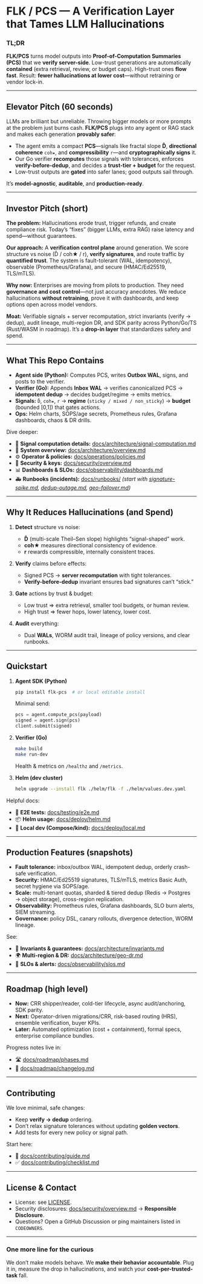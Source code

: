 # FLK / PCS — A Verification Layer that Tames LLM Hallucinations

### TL;DR

**FLK/PCS** turns model outputs into **Proof-of-Computation Summaries (PCS)** that we **verify server-side**. Low-trust generations are automatically **contained** (extra retrieval, review, or budget caps). High-trust ones **flow fast**. Result: **fewer hallucinations at lower cost**—without retraining or vendor lock-in.

---

## Elevator Pitch (60 seconds)

LLMs are brilliant but unreliable. Throwing bigger models or more prompts at the problem just burns cash. **FLK/PCS** plugs into any agent or RAG stack and makes each generation **provably safer**:

* The agent emits a compact **PCS**—signals like fractal slope **D̂**, **directional coherence** `coh★`, and **compressibility** `r`—and **cryptographically signs** it.
* Our Go verifier **recomputes** those signals with tolerances, enforces **verify-before-dedup**, and decides a **trust-tier + budget** for the request.
* Low-trust outputs are **gated** into safer lanes; good outputs sail through.

It’s **model-agnostic**, **auditable**, and **production-ready**.

---

## Investor Pitch (short)

**The problem:** Hallucinations erode trust, trigger refunds, and create compliance risk. Today’s “fixes” (bigger LLMs, extra RAG) raise latency and spend—without guarantees.

**Our approach:** A **verification control plane** around generation. We score structure vs noise (D̂ / coh★ / r), **verify signatures**, and route traffic by **quantified trust**. The system is fault-tolerant (WAL, idempotency), observable (Prometheus/Grafana), and secure (HMAC/Ed25519, TLS/mTLS).

**Why now:** Enterprises are moving from pilots to production. They need **governance and cost control**—not just accuracy anecdotes. We reduce hallucinations **without retraining**, prove it with dashboards, and keep options open across model vendors.

**Moat:** Verifiable signals + server recomputation, strict invariants (verify → dedup), audit lineage, multi-region DR, and SDK parity across Python/Go/TS (Rust/WASM in roadmap). It’s a **drop-in layer** that standardizes safety and spend.

---

## What This Repo Contains

* **Agent side (Python):** Computes PCS, writes **Outbox WAL**, signs, and posts to the verifier.
* **Verifier (Go):** Appends **Inbox WAL** → verifies canonicalized PCS → **idempotent dedup** → decides budget/regime → emits metrics.
* **Signals:** `D̂`, `coh★`, `r` → **regime** (`sticky / mixed / non_sticky`) → **budget** (bounded [0,1]) that gates actions.
* **Ops:** Helm charts, SOPS/age secrets, Prometheus rules, Grafana dashboards, chaos & DR drills.

Dive deeper:

* 📄 **Signal computation details:** [docs/architecture/signal-computation.md](docs/architecture/signal-computation.md)
* 🧭 **System overview:** [docs/architecture/overview.md](docs/architecture/overview.md)
* ⚙️ **Operator & policies:** [docs/operations/policies.md](docs/operations/policies.md)
* 🔐 **Security & keys:** [docs/security/overview.md](docs/security/overview.md)
* 📊 **Dashboards & SLOs:** [docs/observability/dashboards.md](docs/observability/dashboards.md)
* 🚑 **Runbooks (incidents):** [docs/runbooks/](docs/runbooks/) *(start with [signature-spike.md](docs/runbooks/signature-spike.md), [dedup-outage.md](docs/runbooks/dedup-outage.md), [geo-failover.md](docs/runbooks/geo-failover.md))*

---

## Why It Reduces Hallucinations (and Spend)

1. **Detect** structure vs noise:

    * **D̂** (multi-scale Theil–Sen slope) highlights “signal-shaped” work.
    * **coh★** measures directional consistency of evidence.
    * **r** rewards compressible, internally consistent traces.

2. **Verify** claims before effects:

    * Signed PCS → **server recomputation** with tight tolerances.
    * **Verify-before-dedup** invariant ensures bad signatures can’t “stick.”

3. **Gate** actions by trust & budget:

    * Low trust ⇒ extra retrieval, smaller tool budgets, or human review.
    * High trust ⇒ fewer hops, lower latency, lower cost.

4. **Audit** everything:

    * Dual **WALs**, WORM audit trail, lineage of policy versions, and clear runbooks.

---

## Quickstart

1. **Agent SDK (Python)**

   ```bash
   pip install flk-pcs  # or local editable install
   ```

   Minimal send:

   ```python
   pcs = agent.compute_pcs(payload)
   signed = agent.sign(pcs)
   client.submit(signed)
   ```

2. **Verifier (Go)**

   ```bash
   make build
   make run-dev
   ```

   Health & metrics on `/healthz` and `/metrics`.

3. **Helm (dev cluster)**

   ```bash
   helm upgrade --install flk ./helm/flk -f ./helm/values.dev.yaml
   ```

Helpful docs:

* 🧪 **E2E tests:** [docs/testing/e2e.md](docs/testing/e2e.md)
* 📦 **Helm usage:** [docs/deploy/helm.md](docs/deploy/helm.md)
* 🧰 **Local dev (Compose/kind):** [docs/deploy/local.md](docs/deploy/local.md)

---

## Production Features (snapshots)

* **Fault tolerance:** inbox/outbox WAL, idempotent dedup, orderly crash-safe verification.
* **Security:** HMAC/Ed25519 signatures, TLS/mTLS, metrics Basic Auth, secret hygiene via SOPS/age.
* **Scale:** multi-tenant quotas, sharded & tiered dedup (Redis → Postgres → object storage), cross-region replication.
* **Observability:** Prometheus rules, Grafana dashboards, SLO burn alerts, SIEM streaming.
* **Governance:** policy DSL, canary rollouts, divergence detection, WORM lineage.

See:

* 🧱 **Invariants & guarantees:** [docs/architecture/invariants.md](docs/architecture/invariants.md)
* 🌍 **Multi-region & DR:** [docs/architecture/geo-dr.md](docs/architecture/geo-dr.md)
* 🧯 **SLOs & alerts:** [docs/observability/slos.md](docs/observability/slos.md)

---

## Roadmap (high level)

* **Now:** CRR shipper/reader, cold-tier lifecycle, async audit/anchoring, SDK parity.
* **Next:** Operator-driven migrations/CRR, risk-based routing (HRS), ensemble verification, buyer KPIs.
* **Later:** Automated optimization (cost + containment), formal specs, enterprise compliance bundles.

Progress notes live in:

* 🛣️ [docs/roadmap/phases.md](docs/roadmap/phases.md)
* 🔁 [docs/roadmap/changelog.md](docs/roadmap/changelog.md)

---

## Contributing

We love minimal, safe changes:

* Keep **verify → dedup** ordering.
* Don’t relax signature tolerances without updating **golden vectors**.
* Add tests for every new policy or signal path.

Start here:

* 🤝 [docs/contributing/guide.md](docs/contributing/guide.md)
* ✅ [docs/contributing/checklist.md](docs/contributing/checklist.md)

---

## License & Contact

* License: see [LICENSE](LICENSE).
* Security disclosures: [docs/security/overview.md](docs/security/overview.md) → **Responsible Disclosure**.
* Questions? Open a GitHub Discussion or ping maintainers listed in `CODEOWNERS`.

---

### One more line for the curious

We don’t make models behave. We **make their behavior accountable**. Plug it in, measure the drop in hallucinations, and watch your **cost-per-trusted-task** fall.
